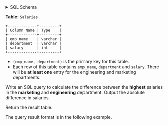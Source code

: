 <details>
<summary> SQL Schema</summary>

```sql
DROP TABLE IF EXISTS Salaries;

CREATE TABLE IF NOT EXISTS
  Salaries (emp_name varchar(30), department varchar(30),salary int);

INSERT INTO
  Salaries (emp_name, department, salary)
VALUES
  ('Kathy', 'Engineering', '50000'),
  ('Roy', 'Marketing', '30000'),
  ('Charles', 'Engineering', '45000'),
  ('Jack', 'Engineering', '85000'),
  ('Benjamin', 'Marketing', '34000'),
  ('Anthony', 'Marketing', '42000'),
  ('Edward', 'Engineering', '102000'),
  ('Terry', 'Engineering', '44000'),
  ('Evelyn', 'Marketing', '53000'),
  ('Arthur', 'Engineering', '32000');
```

</details>

**Table:** `Salaries`

```
+-------------+---------+ 
| Column Name | Type    | 
+-------------+---------+ 
| emp_name    | varchar | 
| department  | varchar | 
| salary      | int     |
+-------------+---------+
```

- `(emp_name, department)` is the primary key for this table.
- Each row of this table contains `emp_name`, `department` and `salary`. There will be **at least one** entry for the engineering and marketing departments.

Write an SQL query to calculate the difference between the **highest** salaries in the **marketing** and **engineering** department. Output the absolute difference in salaries.

Return the result table.

The query result format is in the following example.